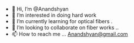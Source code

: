 - 👋 Hi, I’m @Anandshyan
- 👀 I’m interested in doing hard work 
- 🌱 I’m currently learning for optical fibers .
- 💞️ I’m looking to collaborate on fiber works ..
- 📫 How to reach me ... Anandshyan@gmail.com

<!---
Anandshyan/Anandshyan is a ✨ special ✨ repository because its `README.md` (this file) appears on your GitHub profile.
You can click the Preview link to take a look at your changes.
--->
